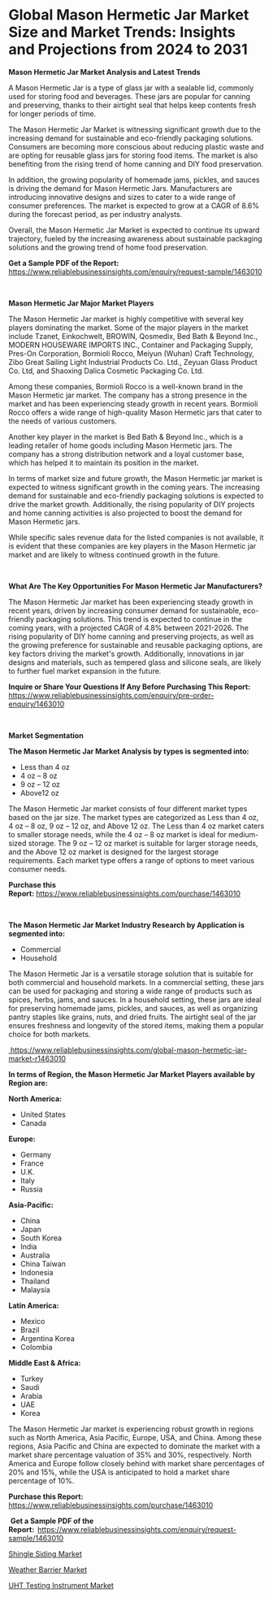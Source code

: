<p><h1>Global Mason Hermetic Jar Market Size and Market Trends: Insights and Projections from 2024 to 2031</h1></p><p><strong>Mason Hermetic Jar Market Analysis and Latest Trends</strong></p>
<p><p>A Mason Hermetic Jar is a type of glass jar with a sealable lid, commonly used for storing food and beverages. These jars are popular for canning and preserving, thanks to their airtight seal that helps keep contents fresh for longer periods of time.</p><p>The Mason Hermetic Jar Market is witnessing significant growth due to the increasing demand for sustainable and eco-friendly packaging solutions. Consumers are becoming more conscious about reducing plastic waste and are opting for reusable glass jars for storing food items. The market is also benefiting from the rising trend of home canning and DIY food preservation.</p><p>In addition, the growing popularity of homemade jams, pickles, and sauces is driving the demand for Mason Hermetic Jars. Manufacturers are introducing innovative designs and sizes to cater to a wide range of consumer preferences. The market is expected to grow at a CAGR of 8.6% during the forecast period, as per industry analysts.</p><p>Overall, the Mason Hermetic Jar Market is expected to continue its upward trajectory, fueled by the increasing awareness about sustainable packaging solutions and the growing trend of home food preservation.</p></p>
<p><strong>Get a Sample PDF of the Report:&nbsp;</strong> <a href="https://www.reliablebusinessinsights.com/enquiry/request-sample/1463010">https://www.reliablebusinessinsights.com/enquiry/request-sample/1463010</a></p>
<p>&nbsp;</p>
<p><strong>Mason Hermetic Jar Major Market Players</strong></p>
<p><p>The Mason Hermetic Jar market is highly competitive with several key players dominating the market. Some of the major players in the market include Tzanet, Einkochwelt, BROWIN, Qosmedix, Bed Bath & Beyond Inc., MODERN HOUSEWARE IMPORTS INC., Container and Packaging Supply, Pres-On Corporation, Bormioli Rocco, Meiyun (Wuhan) Craft Technology, Zibo Great Sailing Light Industrial Products Co. Ltd., Zeyuan Glass Product Co. Ltd, and Shaoxing Dalica Cosmetic Packaging Co. Ltd.</p><p>Among these companies, Bormioli Rocco is a well-known brand in the Mason Hermetic jar market. The company has a strong presence in the market and has been experiencing steady growth in recent years. Bormioli Rocco offers a wide range of high-quality Mason Hermetic jars that cater to the needs of various customers.</p><p>Another key player in the market is Bed Bath & Beyond Inc., which is a leading retailer of home goods including Mason Hermetic jars. The company has a strong distribution network and a loyal customer base, which has helped it to maintain its position in the market.</p><p>In terms of market size and future growth, the Mason Hermetic jar market is expected to witness significant growth in the coming years. The increasing demand for sustainable and eco-friendly packaging solutions is expected to drive the market growth. Additionally, the rising popularity of DIY projects and home canning activities is also projected to boost the demand for Mason Hermetic jars.</p><p>While specific sales revenue data for the listed companies is not available, it is evident that these companies are key players in the Mason Hermetic jar market and are likely to witness continued growth in the future.</p></p>
<p>&nbsp;</p>
<p><strong>What Are The Key Opportunities For Mason Hermetic Jar Manufacturers?</strong></p>
<p><p>The Mason Hermetic Jar market has been experiencing steady growth in recent years, driven by increasing consumer demand for sustainable, eco-friendly packaging solutions. This trend is expected to continue in the coming years, with a projected CAGR of 4.8% between 2021-2026. The rising popularity of DIY home canning and preserving projects, as well as the growing preference for sustainable and reusable packaging options, are key factors driving the market's growth. Additionally, innovations in jar designs and materials, such as tempered glass and silicone seals, are likely to further fuel market expansion in the future.</p></p>
<p><strong>Inquire or Share Your Questions If Any Before Purchasing This Report:</strong> <a href="https://www.reliablebusinessinsights.com/enquiry/pre-order-enquiry/1463010">https://www.reliablebusinessinsights.com/enquiry/pre-order-enquiry/1463010</a></p>
<p>&nbsp;</p>
<p><strong>Market Segmentation</strong></p>
<p><strong>The Mason Hermetic Jar Market Analysis by types is segmented into:</strong></p>
<p><ul><li>Less than 4 oz</li><li>4 oz – 8 oz</li><li>9 oz – 12 oz</li><li>Above12 oz</li></ul></p>
<p><p>The Mason Hermetic Jar market consists of four different market types based on the jar size. The market types are categorized as Less than 4 oz, 4 oz – 8 oz, 9 oz – 12 oz, and Above 12 oz. The Less than 4 oz market caters to smaller storage needs, while the 4 oz – 8 oz market is ideal for medium-sized storage. The 9 oz – 12 oz market is suitable for larger storage needs, and the Above 12 oz market is designed for the largest storage requirements. Each market type offers a range of options to meet various consumer needs.</p></p>
<p><strong>Purchase this Report:&nbsp;</strong><a href="https://www.reliablebusinessinsights.com/purchase/1463010">https://www.reliablebusinessinsights.com/purchase/1463010</a></p>
<p>&nbsp;</p>
<p><strong>The Mason Hermetic Jar Market Industry Research by Application is segmented into:</strong></p>
<p><ul><li>Commercial</li><li>Household</li></ul></p>
<p><p>The Mason Hermetic Jar is a versatile storage solution that is suitable for both commercial and household markets. In a commercial setting, these jars can be used for packaging and storing a wide range of products such as spices, herbs, jams, and sauces. In a household setting, these jars are ideal for preserving homemade jams, pickles, and sauces, as well as organizing pantry staples like grains, nuts, and dried fruits. The airtight seal of the jar ensures freshness and longevity of the stored items, making them a popular choice for both markets.</p></p>
<p><a href="https://www.reliablebusinessinsights.com/global-mason-hermetic-jar-market-r1463010">&nbsp;https://www.reliablebusinessinsights.com/global-mason-hermetic-jar-market-r1463010</a></p>
<p><strong>In terms of Region, the Mason Hermetic Jar Market Players available by Region are:</strong></p>
<p>
    <p> <strong> North America: </strong>
        <ul>
            <li>United States</li>
            <li>Canada</li>
        </ul>
        </p> 
    <p> <strong> Europe: </strong>
        <ul>
            <li>Germany</li>
            <li>France</li>
            <li>U.K.</li>
            <li>Italy</li>
            <li>Russia</li>
        </ul>
        </p> 
    <p> <strong> Asia-Pacific: </strong>
        <ul>
            <li>China</li>
            <li>Japan</li>
            <li>South Korea</li>
            <li>India</li>
            <li>Australia</li>
            <li>China Taiwan</li>
            <li>Indonesia</li>
            <li>Thailand</li>
            <li>Malaysia</li>
        </ul>
        </p> 
    <p> <strong> Latin America: </strong>
        <ul>
            <li>Mexico</li>
            <li>Brazil</li>
            <li>Argentina Korea</li>
            <li>Colombia</li>
        </ul>
        </p> 
    <p> <strong> Middle East & Africa: </strong>
        <ul>
            <li>Turkey</li>
            <li>Saudi</li>
            <li>Arabia</li>
            <li>UAE</li>
            <li>Korea</li>
        </ul>
    </p>
    </p>
<p><p>The Mason Hermetic Jar market is experiencing robust growth in regions such as North America, Asia Pacific, Europe, USA, and China. Among these regions, Asia Pacific and China are expected to dominate the market with a market share percentage valuation of 35% and 30%, respectively. North America and Europe follow closely behind with market share percentages of 20% and 15%, while the USA is anticipated to hold a market share percentage of 10%.</p></p>
<p><strong>Purchase this Report: </strong><a href="https://www.reliablebusinessinsights.com/purchase/1463010">https://www.reliablebusinessinsights.com/purchase/1463010</a></p>
<p>&nbsp;<strong>Get a Sample PDF of the Report:&nbsp;&nbsp;</strong><a href="https://www.reliablebusinessinsights.com/enquiry/request-sample/1463010">https://www.reliablebusinessinsights.com/enquiry/request-sample/1463010</a></p>
<p><strong></strong></p>
<p><p><a href="https://github.com/yadanielu/Market-Research-Report-List-1/blob/main/shingle-siding-market.md">Shingle Siding Market</a></p><p><a href="https://github.com/AnnChovey2023/Market-Research-Report-List-1/blob/main/weather-barrier-market.md">Weather Barrier Market</a></p><p><a href="https://view.publitas.com/reportprime-1/global-uht-testing-instrument-market-analysis-trends-forecasts-and-growth-opportunities-2024-2031-in-197-pages-report/">UHT Testing Instrument Market</a></p></p>
